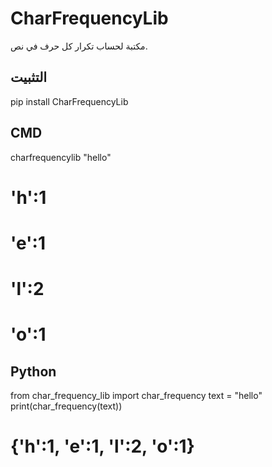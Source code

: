 # CharFrequencyLib
مكتبة لحساب تكرار كل حرف في نص. 

## التثبيت
pip install CharFrequencyLib 

## CMD
charfrequencylib "hello"
# 'h':1
# 'e':1
# 'l':2
# 'o':1 

## Python
from char_frequency_lib import char_frequency
text = "hello"
print(char_frequency(text))  
# {'h':1, 'e':1, 'l':2, 'o':1} 
